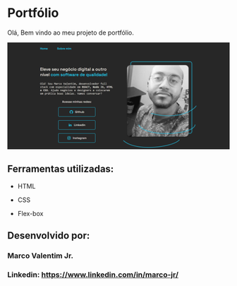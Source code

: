 # Portfólio

Olá, Bem vindo ao meu projeto de portfólio.

![image](https://github.com/mvalentimjr/portfolio/blob/main/assets/imgreadme.PNG?raw=true)

## Ferramentas utilizadas:

* HTML

* CSS

* Flex-box

## Desenvolvido por:

### Marco Valentim Jr.

### Linkedin: https://www.linkedin.com/in/marco-jr/
